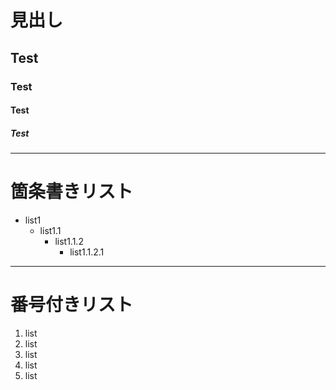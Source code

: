 # 見出し
## Test
### Test
#### Test
##### Test
---

# 箇条書きリスト

- list1
  - list1.1
    - list1.1.2
      - list1.1.2.1     
---

# 番号付きリスト

1. list
1. list
  1. list
  1. list
  1. list
